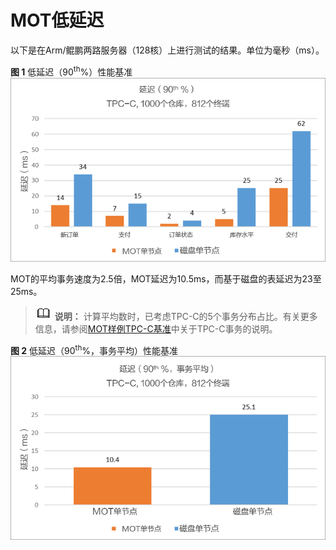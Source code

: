 # MOT低延迟<a name="ZH-CN_TOPIC_0280525097"></a>

以下是在Arm/鲲鹏两路服务器（128核）上进行测试的结果。单位为毫秒（ms）。

**图 1**  低延迟（90<sup>th</sup>%）性能基准<a name="fig7477471"></a>  
![](figures/Low-latency-90th-performance-benchmark.png "低延迟（90th-）性能基准")

MOT的平均事务速度为2.5倍，MOT延迟为10.5ms，而基于磁盘的表延迟为23至25ms。

>![](public_sys-resources/icon-note.png) **说明：** 
>计算平均数时，已考虑TPC-C的5个事务分布占比。有关更多信息，请参阅[MOT样例TPC-C基准](MOT样例TPC-C基准.md)中关于TPC-C事务的说明。

**图 2**  低延迟（90<sup>th</sup>%，事务平均）性能基准<a name="fig3108787"></a>  
![](figures/Low-latency-90th-transaction-average-performance-benchmark.png "低延迟（90th-事务平均）性能基准")

